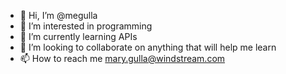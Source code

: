 - 👋 Hi, I’m @megulla
- 👀 I’m interested in programming
- 🌱 I’m currently learning APIs
- 💞️ I’m looking to collaborate on anything that will help me learn
- 📫 How to reach me mary.gulla@windstream.com

<!---
megulla/megulla is a ✨ special ✨ repository because its `README.md` (this file) appears on your GitHub profile.
You can click the Preview link to take a look at your changes.
--->

